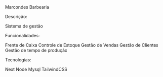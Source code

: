 Marcondes Barbearia

Descrição:

Sistema de gestão

Funcionalidades:

Frente de Caixa
Controle de Estoque
Gestão de Vendas
Gestão de Clientes
Gestão de tempo de produção

Tecnologias:

Next
Node
Mysql
TailwindCSS